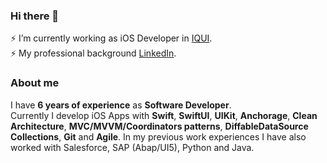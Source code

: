 ### Hi there 👋

⚡ I’m currently working as iOS Developer in [IQUI](https://iquii.com).<br>
⚡ My professional background [LinkedIn](https://www.linkedin.com/in/berardinelli-luca/).<br>

### About me
I have **6 years of experience** as **Software Developer**.<br>
Currently I develop iOS Apps with **Swift**, **SwiftUI**, **UIKit**, **Anchorage**, **Clean Architecture**, **MVC/MVVM/Coordinators patterns**, **DiffableDataSource Collections**, **Git** and **Agile**. In my previous work experiences I have also worked with Salesforce, SAP (Abap/UI5), Python and Java.
